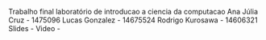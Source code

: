 Trabalho final laboratório de introducao a ciencia da computacao
Ana Júlia Cruz - 1475096
Lucas Gonzalez - 14675524
Rodrigo Kurosawa -  14606321
Slides - 
Video - 
